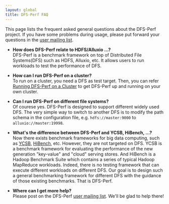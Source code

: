 ```yaml
---
layout: global
title: DFS-Perf FAQ
---
```


This page lists the frequent asked general questions about the DFS-Perf project. If you have some problems during usage, please put forward your questions in the [user mailing list](https://groups.google.com/forum/?fromgroups#!forum/dfs-perf-users).

- **How does DFS-Perf relate to HDFS/Alluxio ...?**  
DFS-Perf is a benchmark framework on top of Distributed File Systems(DFS) such as HDFS, Alluxio, etc. It allows users to run workloads to test the performance of DFS.

- **How can I run DFS-Perf on a cluster?**  
To run on a cluster, you need a DFS as test target. Then, you can refer [Running DFS-Perf on a Cluster](Running-DFS-Perf-on-a-Cluster.html) to get DFS-Perf up and running on your own cluster.

- **Can I run DFS-Perf on different file systems?**  
Of courese yes. DFS-Perf is designed to support different widely used DFS. The very simple way to switch to another DFS is to modify the path schema in the configuration file, e.g. `hdfs://master:9000` to `alluxio://master:19998`.

- **What's the difference between DFS-Perf and YCSB, HiBench, ...?**  
Now there exists benchmark frameworks for big data computing, such as [YCSB](https://github.com/brianfrankcooper/YCSB), [HiBench](https://github.com/intel-hadoop/HiBench), etc. However, they are not targeted on DFS. YCSB is a benchmark framework for evaluating the performance of the new generation "key-value" and "cloud" serving stores. And HiBench is a Hadoop Benchmark Suite which contains a series of typical Hadoop MapReduce workloads. Indeed, there is no testing framework that can execute different workloads on different DFS. Our goal is to design such a general benchmarking framework for different DFS with the guidance of those existing benchmarks. That is DFS-Perf. 

- **Where can I get more help?**  
Please post on the DFS-Perf [user mailing list](https://groups.google.com/forum/?fromgroups#!forum/dfs-perf-users). We'll be glad to help there!